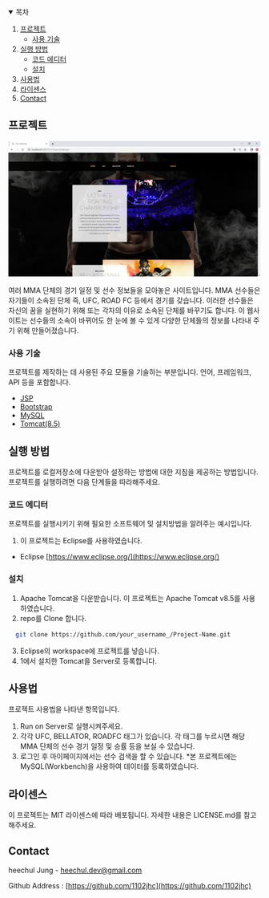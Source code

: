 <!--
*** Thanks for checking out the Best-README-Template. If you have a suggestion
*** that would make this better, please fork the repo and create a pull request
*** or simply open an issue with the tag "enhancement".
*** Thanks again! Now go create something AMAZING! :D
-->



<!-- PROJECT SHIELDS -->
<!--
*** I'm using markdown "reference style" links for readability.
*** Reference links are enclosed in brackets [ ] instead of parentheses ( ).
*** See the bottom of this document for the declaration of the reference variables
*** for contributors-url, forks-url, etc. This is an optional, concise syntax you may use.
*** https://www.markdownguide.org/basic-syntax/#reference-style-links
-->

<!-- TABLE OF CONTENTS -->
<details open="open">
  <summary>목차</summary>
  <ol>
    <li>
      <a href="#about-the-project">프로젝트</a>
      <ul>
        <li><a href="#built-with">사용 기술</a></li>
      </ul>
    </li>
    <li>
      <a href="#getting-started">실행 방법</a>
      <ul>
        <li><a href="#prerequisites">코드 에디터</a></li>
        <li><a href="#installation">설치</a></li>
      </ul>
    </li>
    <li><a href="#usage">사용법</a></li>
    <li><a href="#license">라이센스</a></li>
    <li><a href="#contact">Contact</a></li>
  </ol>
</details>



<!-- ABOUT THE PROJECT -->
## 프로젝트

[![Product Name Screen Shot][product-screenshot]](https://github.com/1102jhc/MMA-Ranking-Website)

여러 MMA 단체의 경기 일정 및 선수 정보들을 모아놓은 사이트입니다. MMA 선수들은 자기들이 소속된 단체 즉, UFC, ROAD FC 등에서 경기를 갖습니다. 이러한 선수들은 자신의 꿈을 실현하기 위해 또는 각자의 이유로 소속된 단체를 바꾸기도 합니다. 이 웹사이트는 선수들의 소속이 바뀌어도 한 눈에 볼 수 있게 다양한 단체들의 정보를 나타내 주기 위해 만들어졌습니다.


### 사용 기술

프로젝트를 제작하는 데 사용된 주요 모듈을 기술하는 부분입니다. 언어, 프레임워크, API 등을 포함합니다.

* [JSP](#)
* [Bootstrap](http://bootstrapk.com/)
* [MySQL](https://www.mysql.com/)
* [Tomcat(8.5)](http://tomcat.apache.org/)

<!-- GETTING STARTED -->
## 실행 방법

프로젝트를 로컬저장소에 다운받아 설정하는 방법에 대한 지침을 제공하는 방법입니다.
프로젝트를 실행하려면 다음 단계들을 따라해주세요.

### 코드 에디터

프로젝트를 실행시키기 위해 필요한 소프트웨어 및 설치방법을 알려주는 예시입니다.

1. 이 프로젝트는 Eclipse를 사용하였습니다.
* Eclipse [https://www.eclipse.org/](https://www.eclipse.org/)
  
### 설치

1. Apache Tomcat을 다운받습니다. 이 프로젝트는 Apache Tomcat v8.5를 사용하였습니다.
2. repo를 Clone 합니다.
 ```sh
   git clone https://github.com/your_username_/Project-Name.git
   ```
3. Eclipse의 workspace에 프로젝트를 넣습니다.
4. 1에서 설치한 Tomcat을 Server로 등록합니다.

<!-- USAGE EXAMPLES -->
## 사용법

프로젝트 사용법을 나타낸 항목입니다.

1. Run on Server로 실행시켜주세요.
2. 각각 UFC, BELLATOR, ROADFC 태그가 있습니다. 각 태그를 누르시면 해당 MMA 단체의 선수 경기 일정 및 승률 등을 보실 수 있습니다.
3. 로그인 후 마이페이지에서는 선수 검색을 할 수 있습니다.
*본 프로젝트에는 MySQL(Workbench)을 사용하여 데이터를 등록하였습니다. 

<!-- LICENSE -->
## 라이센스

이 프로젝트는 MIT 라이센스에 따라 배포됩니다. 자세한 내용은 LICENSE.md를 참고해주세요.

<!-- CONTACT -->
## Contact

heechul Jung - heechul.dev@gmail.com

Github Address : [https://github.com/1102jhc](https://github.com/1102jhc)


<!-- MARKDOWN LINKS & IMAGES -->
<!-- https://www.markdownguide.org/basic-syntax/#reference-style-links -->
[contributors-shield]: https://img.shields.io/github/contributors/othneildrew/Best-README-Template.svg?style=for-the-badge
[contributors-url]: https://github.com/othneildrew/Best-README-Template/graphs/contributors
[forks-shield]: https://img.shields.io/github/forks/othneildrew/Best-README-Template.svg?style=for-the-badge
[forks-url]: https://github.com/othneildrew/Best-README-Template/network/members
[stars-shield]: https://img.shields.io/github/stars/othneildrew/Best-README-Template.svg?style=for-the-badge
[stars-url]: https://github.com/othneildrew/Best-README-Template/stargazers
[issues-shield]: https://img.shields.io/github/issues/othneildrew/Best-README-Template.svg?style=for-the-badge
[issues-url]: https://github.com/othneildrew/Best-README-Template/issues
[license-shield]: https://img.shields.io/github/license/othneildrew/Best-README-Template.svg?style=for-the-badge
[license-url]: https://github.com/othneildrew/Best-README-Template/blob/master/LICENSE.txt
[linkedin-shield]: https://img.shields.io/badge/-LinkedIn-black.svg?style=for-the-badge&logo=linkedin&colorB=555
[linkedin-url]: https://linkedin.com/in/othneildrew
[product-screenshot]: images/PortfolioImg1.png
